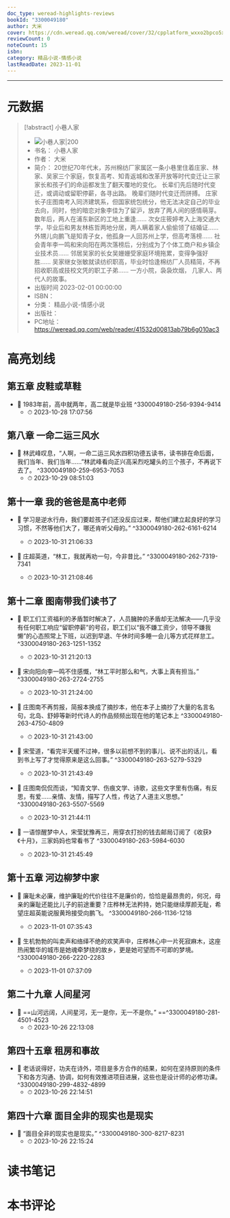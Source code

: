 ```yaml
---
doc_type: weread-highlights-reviews
bookId: "3300049180"
author: 大米
cover: https://cdn.weread.qq.com/weread/cover/32/cpplatform_wxxo2bpco5xlabw5b7y38v/t7_cpplatform_wxxo2bpco5xlabw5b7y38v1694507133.jpg
reviewCount: 0
noteCount: 15
isbn: 
category: 精品小说-情感小说
lastReadDate: 2023-11-01
---
```


---
# 元数据
> [!abstract] 小巷人家
> - ![ 小巷人家|200](https://cdn.weread.qq.com/weread/cover/32/cpplatform_wxxo2bpco5xlabw5b7y38v/t7_cpplatform_wxxo2bpco5xlabw5b7y38v1694507133.jpg)
> - 书名： 小巷人家
> - 作者： 大米
> - 简介： 20世纪70年代末，苏州棉纺厂家属区一条小巷里住着庄家、林家、吴家三个家庭，恢复高考、知青返城和改革开放等时代变迁让三家家长和孩子们的命运都发生了翻天覆地的变化。
长辈们先后随时代变迁，或调动或留职停薪，各寻出路。
晚辈们随时代变迁而拼搏。
庄家长子庄图南考入同济建筑系，但国家统包统分，他无法决定自己的毕业去向，同时，他的暗恋对象李佳为了留沪，放弃了两人间的感情萌芽。数年后，两人在浦东新区的工地上重逢......
次女庄筱婷考入上海交通大学，毕业后和男友林栋哲两地分居，两人瞒着家人偷偷领了结婚证......
外甥儿向鹏飞是知青子女，他孤身一人回苏州上学，但高考落榜......
社会青年李一鸣和宋向阳在两次落榜后，分别成为了个体工商户和乡镇企业技术员......
邻居吴家的长女吴姗姗受家庭环境拖累，变得争强好胜......
吴家继女张敏就读纺织职高，毕业时恰逢棉纺厂人员精简，不再招收职高或技校文凭的职工子弟......
一方小院，袅袅炊烟，
几家人、两代人的故事。
> - 出版时间 2023-02-01 00:00:00
> - ISBN： 
> - 分类： 精品小说-情感小说
> - 出版社： 
> - PC地址：https://weread.qq.com/web/reader/41532d00813ab79b6g010ac3

# 高亮划线

## 第五章 皮鞋或草鞋


- 📌 1983年前，高中就两年，高二就是毕业班  ^3300049180-256-9394-9414
    - ⏱ 2023-10-28 17:07:56 
## 第八章 一命二运三风水


- 📌 林武峰叹息，“人啊，一命二运三风水四积功德五读书，读书排在命后面，我们当年、我们当年……”林武峰看向正兴高采烈吃罐头的三个孩子，不再说下去了。  ^3300049180-259-6953-7053
    - ⏱ 2023-10-29 08:51:03 
## 第十一章 我的爸爸是高中老师


- 📌 学习是逆水行舟，我们要趁孩子们还没反应过来，帮他们建立起良好的学习习惯，不然等他们大了，哪还肯听父母的。”  ^3300049180-262-6161-6214
    - ⏱ 2023-10-31 21:06:33 

- 📌 庄超英道，“林工，我就再劝一句，今非昔比。”  ^3300049180-262-7319-7341
    - ⏱ 2023-10-31 21:08:46 
## 第十二章 图南带我们读书了


- 📌 职工们工资福利的矛盾暂时解决了，人员臃肿的矛盾却无法解决——几乎没有任何职工响应“留职停薪”的号召，职工们以“我不嫌工资少，领导不嫌我懒”的心态照常上下班，以迟到早退、午休时间多睡一会儿等方式花样怠工。  ^3300049180-263-1251-1352
    - ⏱ 2023-10-31 21:20:13 

- 📌 宋向阳向李一鸣不住感慨，“林工平时那么和气，大事上真有担当。”  ^3300049180-263-2724-2755
    - ⏱ 2023-10-31 21:24:00 

- 📌 庄图南不再剪报，简报本换成了摘抄本，他在本子上摘抄了大量的名言名句，北岛、舒婷等新时代诗人的作品频频出现在他的笔记本上  ^3300049180-263-4750-4809
    - ⏱ 2023-10-31 21:43:00 

- 📌 宋莹道，“看完半天缓不过神，很多以前想不到的事儿、说不出的话儿，看到书上写了才觉得原来是这么回事。”  ^3300049180-263-5279-5329
    - ⏱ 2023-10-31 21:43:49 

- 📌 庄图南侃侃而谈，“知青文学、伤痕文学、诗歌，这些文字里有伤痛，有反思，有爱……亲情、友情，描写了人性，传达了人道主义思想。”  ^3300049180-263-5507-5569
    - ⏱ 2023-10-31 21:44:11 

- 📌 一语惊醒梦中人，宋莹犹豫再三，用穿衣打扮的钱去邮局订阅了《收获》《十月》，三家妈妈也常看书了  ^3300049180-263-5984-6030
    - ⏱ 2023-10-31 21:45:49 
## 第十五章 河边柳梦中家


- 📌 廉耻未必廉，维护廉耻的代价往往不是廉价的，恰恰是最昂贵的，何况，母亲的廉耻还能比儿子的前途重要？庄桦林无法矜持，她只能继续厚颜无耻，希望庄超英能说服黄玲接受向鹏飞。  ^3300049180-266-1136-1218
    - ⏱ 2023-11-01 07:35:43 

- 📌 生机勃勃的叫卖声和络绎不绝的欢笑声中，庄桦林心中一片死寂麻木，这座热闹繁华的城市是她魂牵梦绕的故乡，更是她可望而不可即的梦境。  ^3300049180-266-2220-2283
    - ⏱ 2023-11-01 07:37:09 
## 第二十九章 人间星河


- 📌 ==山河远阔，人间星河，无一是你，无一不是你。”  ==^3300049180-281-4501-4523
    - ⏱ 2023-10-26 22:13:08 
## 第四十五章 租房和事故


- 📌 老话说得好，功夫在诗外，项目是多方合作的结果，如何在坚持原则的条件下和各方沟通、协调，如何有效推进项目进展，这些也是设计师的必修功课。  ^3300049180-299-4832-4899
    - ⏱ 2023-10-26 22:14:51 
## 第四十六章 面目全非的现实也是现实


- 📌 “面目全非的现实也是现实。”  ^3300049180-300-8217-8231
    - ⏱ 2023-10-26 22:15:24 
# 读书笔记

# 本书评论
